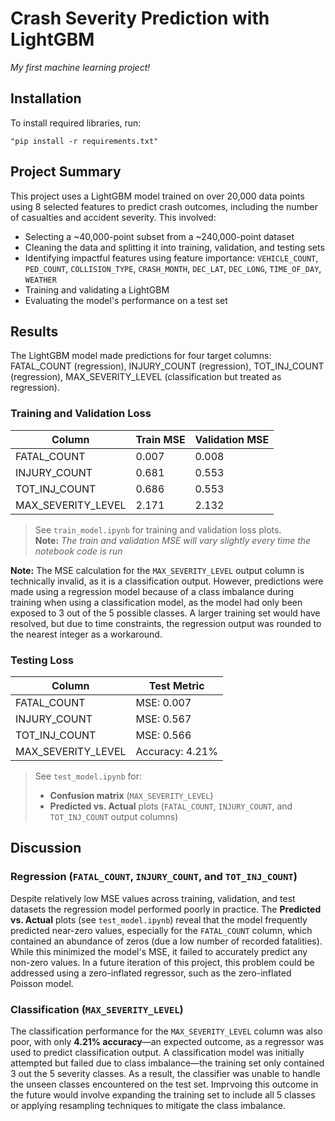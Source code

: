 # Crash Severity Prediction with LightGBM
*My first machine learning project!*

## Installation
To install required libraries, run:
~~~
"pip install -r requirements.txt"
~~~

## Project Summary
This project uses a LightGBM model trained on over 20,000 data points using 8 selected features to predict crash outcomes, including the number of casualties and accident severity. This involved:
- Selecting a ~40,000-point subset from a ~240,000-point dataset
- Cleaning the data and splitting it into training, validation, and testing sets
- Identifying impactful features using feature importance: `VEHICLE_COUNT`, `PED_COUNT`, `COLLISION_TYPE`, `CRASH_MONTH`, `DEC_LAT`, `DEC_LONG`, `TIME_OF_DAY`, `WEATHER`
- Training and validating a LightGBM
- Evaluating the model's performance on a test set

## Results
The LightGBM model made predictions for four target columns: FATAL_COUNT (regression), INJURY_COUNT (regression), TOT_INJ_COUNT (regression), MAX_SEVERITY_LEVEL (classification but treated as regression). 

### Training and Validation Loss

Column             |  Train MSE    |  Validation MSE
-------------------|---------------|----------------
FATAL_COUNT	       |  0.007	       |  0.008
INJURY_COUNT	     |  0.681	       |  0.553
TOT_INJ_COUNT	     |  0.686	       |  0.553
MAX_SEVERITY_LEVEL |  2.171	       |  2.132

> See `train_model.ipynb` for training and validation loss plots.  
> **Note:** *The train and validation MSE will vary slightly every time the notebook code is run*

**Note:** The MSE calculation for the `MAX_SEVERITY_LEVEL` output column is technically invalid, as it is a classification output. However, predictions were made using a regression model because of a class imbalance during training when using a classification model, as the model had only been exposed to 3 out of the 5 possible classes. A larger training set would have resolved, but due to time constraints, the regression output was rounded to the nearest integer as a workaround.

### Testing Loss

Column          | Test Metric
----------------|------------
FATAL_COUNT	    |  MSE: 0.007
INJURY_COUNT	  |  MSE: 0.567
TOT_INJ_COUNT	  |  MSE: 0.566
MAX_SEVERITY_LEVEL | Accuracy: 4.21%

> See `test_model.ipynb` for:  
> - **Confusion matrix** (`MAX_SEVERITY_LEVEL`)
> - **Predicted vs. Actual** plots (`FATAL_COUNT`, `INJURY_COUNT`, and `TOT_INJ_COUNT` output columns)

## Discussion
### Regression (`FATAL_COUNT`, `INJURY_COUNT`, and `TOT_INJ_COUNT`)
Despite relatively low MSE values across training, validation, and test datasets the regression model performed poorly in practice. The **Predicted vs. Actual** plots (see `test_model.ipynb`) reveal that the model frequently predicted near-zero values, especially for the `FATAL_COUNT` column, which contained an abundance of zeros (due a low number of recorded fatalities). While this minimized the model's MSE, it failed to accurately predict any non-zero values. In a future iteration of this project, this problem could be addressed using a zero-inflated regressor, such as the zero-inflated Poisson model.
### Classification (`MAX_SEVERITY_LEVEL`)
The classification performance for the `MAX_SEVERITY_LEVEL` column was also poor, with only **4.21% accuracy**&mdash;an expected outcome, as a regressor was used to predict classification output. A classification model was initially attempted but failed due to class imbalance&mdash;the training set only contained 3 out the 5 severity classes. As a result, the classifier was unable to handle the unseen classes encountered on the test set. Imprvoing this outcome in the future would involve expanding the training set to include all 5 classes or applying resampling techniques to mitigate the class imbalance.


